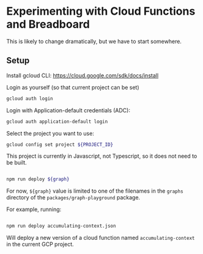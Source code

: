 # Experimenting with Cloud Functions and Breadboard

This is likely to change dramatically, but we have to start somewhere.

## Setup

Install gcloud CLI: https://cloud.google.com/sdk/docs/install

Login as yourself (so that current project can be set)

```bash
gcloud auth login
```

Login with Application-default credentials (ADC):

```bash
gcloud auth application-default login
```

Select the project you want to use:

```bash
gcloud config set project ${PROJECT_ID}
```

This project is currently in Javascript, not Typescript, so it does not need to be built.

```bash

npm run deploy ${graph}

```

For now, `${graph}` value is limited to one of the filenames in the `graphs` directory of the `packages/graph-playground` package.

For example, running:

```bash

npm run deploy accumulating-context.json

```

Will deploy a new version of a cloud function named `accumulating-context` in the current GCP project.
